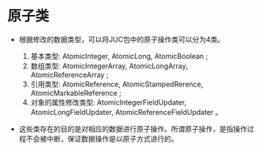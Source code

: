 
# 原子类

* 根据修改的数据类型，可以将JUC包中的原子操作类可以分为4类。
    1. 基本类型: AtomicInteger, AtomicLong, AtomicBoolean ;
    2. 数组类型: AtomicIntegerArray, AtomicLongArray, AtomicReferenceArray ;
    3. 引用类型: AtomicReference, AtomicStampedRerence, AtomicMarkableReference ;
    4. 对象的属性修改类型: AtomicIntegerFieldUpdater, AtomicLongFieldUpdater, AtomicReferenceFieldUpdater 。

* 这些类存在的目的是对相应的数据进行原子操作。所谓原子操作，是指操作过程不会被中断，保证数据操作是以原子方式进行的。